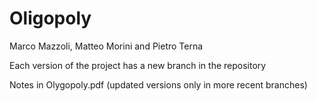 # Oligopoly


Marco Mazzoli, Matteo Morini and Pietro Terna

Each version of the project has a new branch in the repository

Notes in Olygopoly.pdf  (updated versions only in more recent branches)

